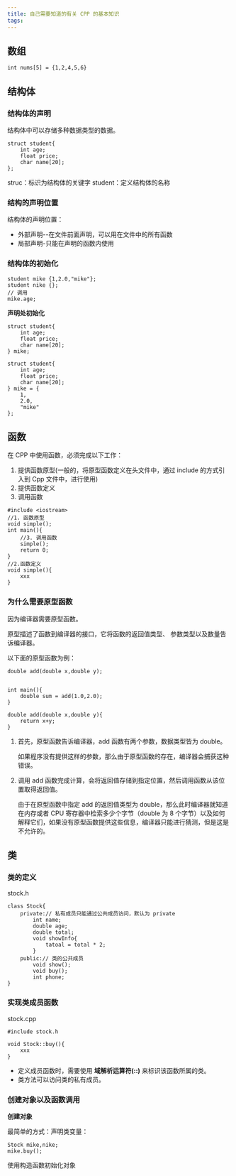 ```yaml
---
title: 自己需要知道的有关 CPP 的基本知识
tags:
---
```


## 数组


```
int nums[5] = {1,2,4,5,6}
```


## 结构体

### 结构体的声明

结构体中可以存储多种数据类型的数据。

```
struct student{
    int age;
    float price;
    char name[20];
};
```

struc：标识为结构体的关键字
student：定义结构体的名称

### 结构的声明位置

结构体的声明位置：

* 外部声明--在文件前面声明，可以用在文件中的所有函数
* 局部声明-只能在声明的函数内使用

### 结构体的初始化

```
student mike {1,2.0,"mike"};
student nike {};
// 调用
mike.age;
```
**声明处初始化**

```
struct student{
    int age;
    float price;
    char name[20];
} mike;

struct student{
    int age;
    float price;
    char name[20];
} mike = {
    1,
    2.0,
    "mike"
};
```


## 函数


在 CPP 中使用函数，必须完成以下工作：

1. 提供函数原型(一般的，将原型函数定义在头文件中，通过 include 的方式引入到 Cpp 文件中，进行使用)
2. 提供函数定义
3. 调用函数

```
#include <iostream>
//1. 函数原型
void simple();
int main(){
    //3. 调用函数 
    simple();
    return 0;
}
//2.函数定义
void simple(){
    xxx
}
```

### 为什么需要原型函数

因为编译器需要原型函数。


原型描述了函数到编译器的接口，它将函数的返回值类型、 参数类型以及数量告诉编译器。

以下面的原型函数为例：

```
double add(double x,double y);


int main(){
    double sum = add(1.0,2.0);
}

double add(double x,double y){
    return x+y;
}
```

1. 首先，原型函数告诉编译器，add 函数有两个参数，数据类型皆为 double。

    如果程序没有提供这样的参数，那么由于原型函数的存在，编译器会捕获这种错误。

2. 调用 add 函数完成计算，会将返回值存储到指定位置，然后调用函数从该位置取得返回值。

    由于在原型函数中指定 add 的返回值类型为 double，那么此时编译器就知道在内存或者 CPU 寄存器中检索多少个字节（double 为 8 个字节）以及如何解释它们，如果没有原型函数提供这些信息，编译器只能进行猜测，但是这是不允许的。






## 类

### 类的定义


stock.h
```
class Stock{
    private:// 私有成员只能通过公共成员访问，默认为 private
        int name;
        double age;
        double total;
        void showInfo{
            tatoal = total * 2;
        }
    public:// 类的公共成员
        void show();
        void buy();
        int phone;
}
```

### 实现类成员函数


stock.cpp
```
#include stock.h

void Stock::buy(){
    xxx
}
```

* 定义成员函数时，需要使用 **域解析运算符(::)** 来标识该函数所属的类。
* 类方法可以访问类的私有成员。


### 创建对象以及函数调用

**创建对象**


最简单的方式：声明类变量：


```
Stock mike,nike;
mike.buy();
```


使用构造函数初始化对象


